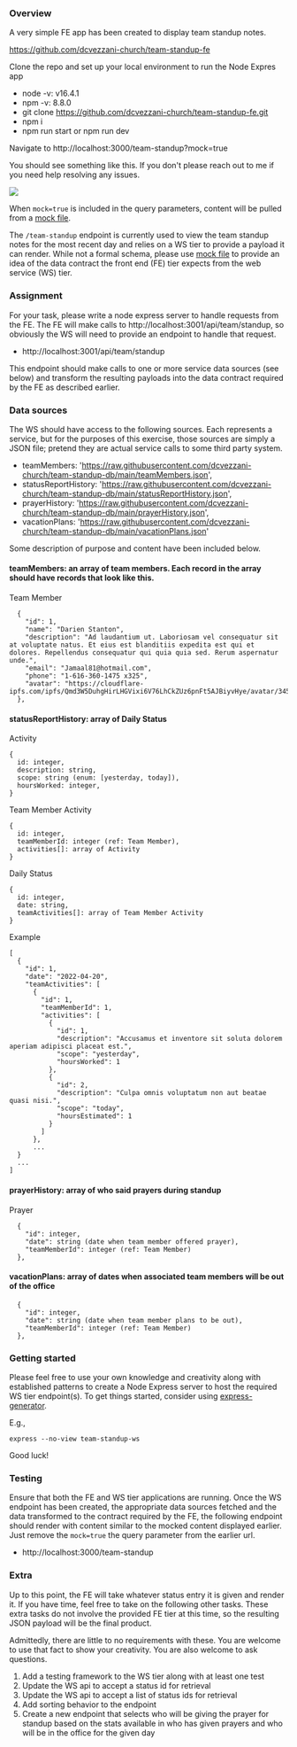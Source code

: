### Overview

A very simple FE app has been created to display team standup notes.

https://github.com/dcvezzani-church/team-standup-fe

Clone the repo and set up your local environment to run the Node Expres app

- node -v: v16.4.1
- npm -v: 8.8.0
- git clone https://github.com/dcvezzani-church/team-standup-fe.git
- npm i
- npm run start or npm run dev

Navigate to http://localhost:3000/team-standup?mock=true

You should see something like this.  If you don't please reach out to me if you need help resolving any issues.

![](images/efae3390-6328-4474-9fc7-4610193a7dd9-01.png)

When `mock=true` is included in the query parameters, content will be pulled from a [mock file](https://github.com/dcvezzani-church/team-standup-fe/blob/main/mock/standup.json).

The `/team-standup` endpoint is currently used to view the team standup notes for the most recent day and relies on a WS tier to provide a payload it can render.  While not a formal schema, please use [mock file](https://github.com/dcvezzani-church/team-standup-fe/blob/main/mock/standup.json) to provide an idea of the data contract the front end (FE) tier expects from the web service (WS) tier.

### Assignment

For your task, please write a node express server to handle requests from the FE.  The FE will make calls to http://localhost:3001/api/team/standup, so obviously the WS will need to provide an endpoint to handle that request.

- http://localhost:3001/api/team/standup

This endpoint should make calls to one or more service data sources (see below) and transform the resulting payloads into the data contract required by the FE as described earlier.

### Data sources

The WS should have access to the following sources.  Each represents a service, but for the purposes of this exercise, those sources are simply a JSON file; pretend they are actual service calls to some third party system.

- teamMembers: 'https://raw.githubusercontent.com/dcvezzani-church/team-standup-db/main/teamMembers.json',
- statusReportHistory: 'https://raw.githubusercontent.com/dcvezzani-church/team-standup-db/main/statusReportHistory.json',
- prayerHistory: 'https://raw.githubusercontent.com/dcvezzani-church/team-standup-db/main/prayerHistory.json',
- vacationPlans: 'https://raw.githubusercontent.com/dcvezzani-church/team-standup-db/main/vacationPlans.json'

Some description of purpose and content have been included below.

#### teamMembers: an array of team members.  Each record in the array should have records that look like this.

Team Member
```
  {
    "id": 1,
    "name": "Darien Stanton",
    "description": "Ad laudantium ut. Laboriosam vel consequatur sit at voluptate natus. Et eius est blanditiis expedita est qui et dolores. Repellendus consequatur qui quia quia sed. Rerum aspernatur unde.",
    "email": "Jamaal81@hotmail.com",
    "phone": "1-616-360-1475 x325",
    "avatar": "https://cloudflare-ipfs.com/ipfs/Qmd3W5DuhgHirLHGVixi6V76LhCkZUz6pnFt5AJBiyvHye/avatar/345.jpg"
  },
```

#### statusReportHistory: array of Daily Status

Activity
```
{
  id: integer,
  description: string,
  scope: string (enum: [yesterday, today]),
  hoursWorked: integer,
}
```

Team Member Activity
```
{
  id: integer,
  teamMemberId: integer (ref: Team Member),
  activities[]: array of Activity
}
```

Daily Status
```
{
  id: integer,
  date: string,
  teamActivities[]: array of Team Member Activity
}
```

Example
```
[
  {
    "id": 1,
    "date": "2022-04-20",
    "teamActivities": [
      {
        "id": 1,
        "teamMemberId": 1,
        "activities": [
          {
            "id": 1,
            "description": "Accusamus et inventore sit soluta dolorem aperiam adipisci placeat est.",
            "scope": "yesterday",
            "hoursWorked": 1
          },
          {
            "id": 2,
            "description": "Culpa omnis voluptatum non aut beatae quasi nisi.",
            "scope": "today",
            "hoursEstimated": 1
          }
        ]
      },
      ...
  }
  ...
]
```

#### prayerHistory: array of who said prayers during standup

Prayer
```
  {
    "id": integer,
    "date": string (date when team member offered prayer),
    "teamMemberId": integer (ref: Team Member)
  },
```

#### vacationPlans: array of dates when associated team members will be out of the office

```
  {
    "id": integer,
    "date": string (date when team member plans to be out),
    "teamMemberId": integer (ref: Team Member)
  },
```

### Getting started

Please feel free to use your own knowledge and creativity along with established patterns to create a Node Express server to host the required WS tier endpoint(s).  To get things started, consider using [express-generator](https://expressjs.com/en/starter/generator.html).

E.g.,
```
express --no-view team-standup-ws
```

Good luck!


### Testing

Ensure that both the FE and WS tier applications are running.  Once the WS endpoint has been created, the appropriate data sources fetched and the data transformed to the contract required by the FE, the following endpoint should render with content similar to the mocked content displayed earlier.  Just remove the `mock=true` the query parameter from the earlier url.

- http://localhost:3000/team-standup


### Extra

Up to this point, the FE will take whatever status entry it is given and render it.  If you have time, feel free to take on the following other tasks.  These extra tasks do not involve the provided FE tier at this time, so the resulting JSON payload will be the final product.

Admittedly, there are little to no requirements with these.  You are welcome to use that fact to show your creativity.  You are also welcome to ask questions.

1. Add a testing framework to the WS tier along with at least one test
2. Update the WS api to accept a status id for retrieval
3. Update the WS api to accept a list of status ids for retrieval
4. Add sorting behavior to the endpoint
5. Create a new endpoint that selects who will be giving the prayer for standup based on the stats available in who has given prayers and who will be in the office for the given day

